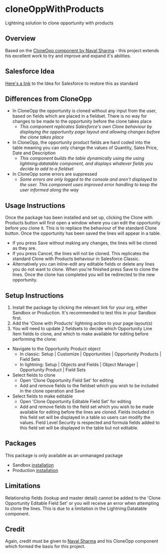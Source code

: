 # cloneOppWithProducts
Lightning solution to clone opportunity with products

## Overview
Based on the [CloneOpp component by Naval Sharma](https://github.com/sfcure/CloneOpp) - this project extends his excellent work to try and improve and expand it's abilities.

## Salesforce Idea
[Here's a link](https://success.salesforce.com/ideaView?id=0873A000000cMbMQAU) to the Idea for Salesforce to restore this as standard

## Differences from CloneOpp
- In CloneOpp the opportunity is cloned without any input from the user, based on fields which are placed in a fieldset.  There is no way for changes to be made to the opportunity before the clone takes place
   * _This component replicates Salesforce's own Clone behaviour by displaying the opportunity page layout and allowing changes before the clone takes place_
- In CloneOpp, the opportunity product fields are hard coded into the table meaning you can only change the values of Quantity, Sales Price, Date and Description
   * _This component builds the table dynamically using the using lightning:datatable component, and displays whatever fields you decide to add to a fieldset_
- In CloneOpp some errors are suppressed
   * _Some errors are only logged to the console and aren't displayed to the user.  This component uses improved error handling to keep the user informed along the way_

## Usage Instructions
Once the package has been installed and set up, clicking the Clone with Products button will first open a window where you can edit the opportunity before you clone it.  This is to repliace the behaviour of the standard Clone button.  Once the opportunity has been saved the lines will appear in a table.
   - If you press Save without making any changes, the lines will be cloned as they are.
   - If you press Cancel, the lines will not be cloned.  This replicates the standard Clone with Products behaviour in Salesforce Classic.
   - Alternatively you can inline-edit any editable fields or delete any lines you do not want to clone.  When you're finished press Save to clone the lines.
Once the clone has completed you will be redirected to the new opportunity.

## Setup Instructions
1. Install the package by clicking the relevant link for your org, either Sandbox or Production.  It's recommended to test this in your Sandbox first.
2. Add the 'Clone with Products' lightning action to your page layout(s)
3. You will need to update 2 fieldsets to decide which Opportunity Line Item fields to clone, and which to make available for editing before performing the clone:
- Navigate to the Opportunity Product object
   * In classic: Setup | Customize | Opportunities | Opportunity Products | Field Sets
   * In lightning: Setup | Objects and Fields | Object Manager | Opportunity Product | Field Sets
- Select fields to clone
   * Open 'Clone Opportunity Field Set' for editing
   * Add and remove fields to the fieldset which you wish to be included in the clone operation and Save
- Select fields to make editable
   * Open 'Clone Opportunity Editable Field Set' for editing
   * Add and remove fields to the field set which you wish to be made available for editing before the lines are cloned.  Fields included in this field set will be displayed in a table so users can modify the values.  Field Level Security is respected and formula fields added to this field set will be displayed in the table but not editable.

## Packages
This package is only available as an unmanaged package
- Sandbox [installation](https://test.salesforce.com/packaging/installPackage.apexp?p0=04t5B0000006JHl&isdtp=p1)
- Production [installation](https://login.salesforce.com/packaging/installPackage.apexp?p0=04t5B0000006JHl&isdtp=p1)

## Limitations
Relationship fields (lookup and master detail) cannot be added to the 'Clone Opportunity Editable Field Set' or you will receive an error when attempting to clone the lines.  This is due to a limitation in the Lightning:Datatable component.

## Credit
Again, credit must be given to [Naval Sharma](https://github.com/sfcure/CloneOpp) and his CloneOpp component which formed the basis for this project.